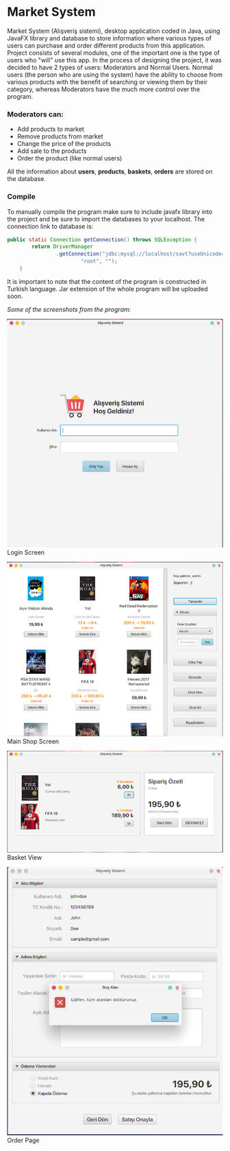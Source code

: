 # Market System

Market System (Alışveriş sistemi), desktop application coded in Java, using JavaFX library and database to store information where various types of users can purchase and order different products from this application. Project consists of several modules, one of the important one is the type of users who "will" use this app. In the process of designing the project, it was decided to have 2 types of users: Moderators and Normal Users. Normal users (the person who are using the system) have the ability to choose from various products with the benefit of searching or viewing them by their category, whereas Moderators have the much more control over the program.

### Moderators can:
  * Add products to market
  * Remove products from market
  * Change the price of the products
  * Add sale to the products
  * Order the product (like normal users)

All the information about **users**, **products**, **baskets**, **orders** are stored on the database.

### Compile
To manually compile the program make sure to include javafx library into the project and be sure to import the databases to your localhost. The connection link to database is:

```java
public static Connection getConnection() throws SQLException {
        return DriverManager
                .getConnection("jdbc:mysql://localhost/savt?useUnicode=yes&characterEncoding=UTF-8",
                        "root", "");
    }
```

It is important to note that the content of the program is constructed in Turkish language. Jar extension of the whole program will be uploaded soon.

*Some of the screenshots from the program:*

![Login Screen](https://raw.githubusercontent.com/nihadguluzade/marketsystem/master/images/marketss1.png)
Login Screen

![Main Screen](https://raw.githubusercontent.com/nihadguluzade/marketsystem/master/images/marketss5.png)
Main Shop Screen

![Basket Screen](https://raw.githubusercontent.com/nihadguluzade/marketsystem/master/images/marketss3.png)
Basket View

![Order Screen](https://raw.githubusercontent.com/nihadguluzade/marketsystem/master/images/marketss4.png)
Order Page

